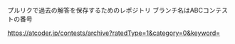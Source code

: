 プルリクで過去の解答を保存するためのレポジトリ
ブランチ名はABCコンテストの番号

https://atcoder.jp/contests/archive?ratedType=1&category=0&keyword=
